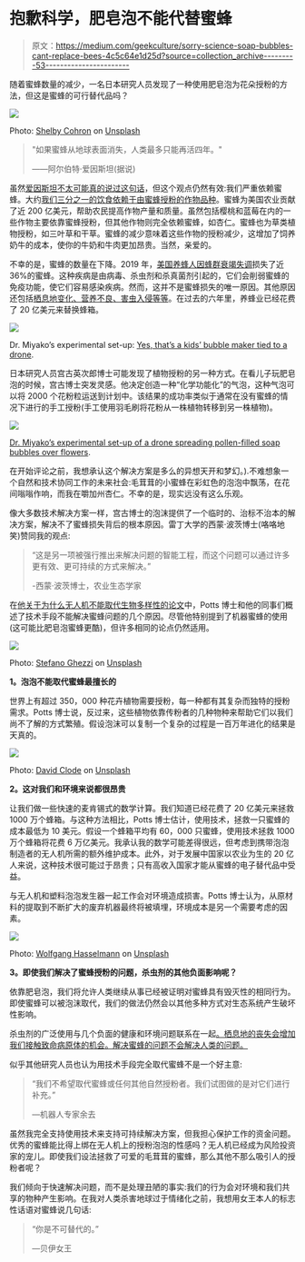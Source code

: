 # 抱歉科学，肥皂泡不能代替蜜蜂

> 原文：<https://medium.com/geekculture/sorry-science-soap-bubbles-cant-replace-bees-4c5c64e1d25d?source=collection_archive---------53----------------------->

随着蜜蜂数量的减少，一名日本研究人员发现了一种使用肥皂泡为花朵授粉的方法，但这是蜜蜂的可行替代品吗？

![](img/c6bcf38b0c5ff9ae45545b014a3eb85a.png)

Photo: [Shelby Cohron](https://unsplash.com/@scohron) on [Unsplash](http://www.unsplash.com)

> "如果蜜蜂从地球表面消失，人类最多只能再活四年。"
> 
> ——阿尔伯特·爱因斯坦(据说)

虽然[爱因斯坦不太可能真的说过这句话](https://bees.caes.uga.edu/bees-beekeeping-pollination/other-topics/on-einstein--bees--and-survival-of-the-human-race.html)，但这个观点仍然有效:我们严重依赖蜜蜂。大约[我们三分之一的饮食依赖于由蜜蜂授粉的作物品种](https://www.thebalance.com/bee-colony-collapse-disorder-facts-and-economic-impact-3305815)。蜜蜂为美国农业贡献了近 200 亿美元，帮助农民提高作物产量和质量。虽然包括樱桃和蓝莓在内的一些作物主要依靠蜜蜂授粉，但其他作物则完全依赖蜜蜂，如杏仁。蜜蜂也为草类植物授粉，如三叶草和干草。蜜蜂的减少意味着这些作物的授粉减少，这增加了饲养奶牛的成本，使你的牛奶和牛肉更加昂贵。当然，亲爱的。

不幸的是，蜜蜂的数量在下降。2019 年，[美国养蜂人因](https://www.thebalance.com/bee-colony-collapse-disorder-facts-and-economic-impact-3305815)[蜂群衰竭失调](https://en.wikipedia.org/wiki/Colony_collapse_disorder)损失了近 36%的蜜蜂。这种疾病是由病毒、杀虫剂和杀真菌剂引起的，它们会削弱蜜蜂的免疫功能，使它们容易感染疾病。然而，这并不是蜜蜂损失的唯一原因。其他原因还包括[栖息地变化、营养不良、害虫入侵等等](https://www.epa.gov/pollinator-protection/colony-collapse-disorder)。在过去的六年里，养蜂业已经花费了 20 亿美元来替换蜂箱。

![](img/42e4a799ec9ef4fc108d0b7909277bd0.png)

Dr. Miyako’s experimental set-up: [Yes, that’s a kids’ bubble maker tied to a drone](https://www.cell.com/iscience/fulltext/S2589-0042(20)30373-4).

日本研究人员宫古英次郎博士可能发现了植物授粉的另一种方式。在看儿子玩肥皂泡的时候，宫古博士突发灵感。他决定创造一种“化学功能化”的气泡，这种气泡可以将 2000 个花粉粒运送到计划中。该结果的成功率类似于通常在没有蜜蜂的情况下进行的手工授粉(手工使用羽毛刷将花粉从一株植物转移到另一株植物)。

![](img/2322125de67dc1123fc1f5a29a436742.png)

[Dr. Miyako’s experimental set-up of a drone spreading pollen-filled soap bubbles over flowers](https://www.cell.com/iscience/fulltext/S2589-0042(20)30373-4).

在开始评论之前，我想承认这个解决方案是多么的异想天开和梦幻。).不难想象一个自然和技术协同工作的未来社会:毛茸茸的小蜜蜂在彩虹色的泡泡中飘荡，在花间嗡嗡作响，而我在嚼加州杏仁。不幸的是，现实远没有这么乐观。

像大多数技术解决方案一样，宫古博士的泡沫提供了一个临时的、治标不治本的解决方案，解决不了蜜蜂损失背后的根本原因。雷丁大学的西蒙·波茨博士(咯咯地笑)赞同我的观点:

> “这是另一项被强行推出来解决问题的智能工程，而这个问题可以通过许多更有效、更可持续的方式来解决。”
> 
> -西蒙·波茨博士，农业生态学家

在[他关于为什么无人机不能取代生物多样性的论文](https://pubmed.ncbi.nlm.nih.gov/29909334/)中，Potts 博士和他的同事们概述了技术手段不能解决蜜蜂问题的几个原因。尽管他特别提到了机器蜜蜂的使用(这可能比肥皂泡蜜蜂更酷)，但许多相同的论点仍然适用。

![](img/7c534732cfc9a69b97a11b1e42487c74.png)

Photo: [Stefano Ghezzi](https://unsplash.com/@steghe) on [Unsplash](http://www.unsplash.com)

**1。泡泡不能取代蜜蜂最擅长的**

世界上有超过 350，000 种花卉植物需要授粉，每一种都有其复杂而独特的授粉需求。Potts 博士说，反过来，这些植物依靠传粉者的几种物种来帮助它们以我们尚不了解的方式繁殖。假设泡沫可以复制一个复杂的过程是一百万年进化的结果是天真的。

![](img/cda6491a49ddea45b6e0c8481b707d29.png)

Photo: [David Clode](https://unsplash.com/@davidclode) on [Unsplash](http://www.unsplash.com)

**2。这对我们和环境来说都很昂贵**

让我们做一些快速的麦肯锡式的数学计算。我们知道已经花费了 20 亿美元来拯救 1000 万个蜂箱。与这种方法相比，Potts 博士估计，使用技术，拯救一只蜜蜂的成本最低为 10 美元。假设一个蜂箱平均有 60，000 只蜜蜂，使用技术拯救 1000 万个蜂箱将花费 6 万亿美元。我承认我的数学可能差得很远，但考虑到携带泡泡制造者的无人机所需的额外维护成本。此外，对于发展中国家以农业为生的 20 亿人来说，这种技术很可能过于昂贵；只有高收入国家才能从蜜蜂的电子替代品中受益。

与无人机和塑料泡泡发生器一起工作会对环境造成损害。Potts 博士认为，从原材料的提取到不断扩大的废弃机器最终将被填埋，环境成本是另一个需要考虑的因素。

![](img/c4cf66f5442c6c07c5633cf900fce716.png)

Photo: [Wolfgang Hasselmann](https://unsplash.com/@wolfgang_hasselmann) on [Unsplash](http://www.unsplash.com)

**3。即使我们解决了蜜蜂授粉的问题，杀虫剂的其他负面影响呢？**

依靠肥皂泡，我们将允许人类继续从事已经被证明对蜜蜂具有毁灭性的相同行为。即使蜜蜂可以被泡沫取代，我们的做法仍然会以其他多种方式对生态系统产生破坏性影响。

杀虫剂的广泛使用与几个负面的健康和环境问题联系在一起[。栖息地的丧失会增加我们接触致命病原体的机会。解决蜜蜂的问题不会解决人类的问题。](https://www.ncbi.nlm.nih.gov/pmc/articles/PMC4947579/)

似乎其他研究人员也认为用技术手段完全取代蜜蜂不是一个好主意:

> “我们不希望取代蜜蜂或任何其他自然授粉者。我们试图做的是对它们进行补充。”
> 
> —机器人专家余去

虽然我完全支持使用技术来支持可持续解决方案，但我担心保护工作的资金问题。优秀的蜜蜂能比得上绑在无人机上的授粉泡泡的性感吗？无人机已经成为风险投资家的宠儿。即使我们设法拯救了可爱的毛茸茸的蜜蜂，那么其他不那么吸引人的授粉者呢？

我们倾向于快速解决问题，而不是处理丑陋的事实:我们的行为会对环境和我们共享的物种产生影响。在我对人类杀害地球过于情绪化之前，我想用女王本人的标志性话语对蜜蜂说几句话:

> “你是不可替代的。”
> 
> —贝伊女王